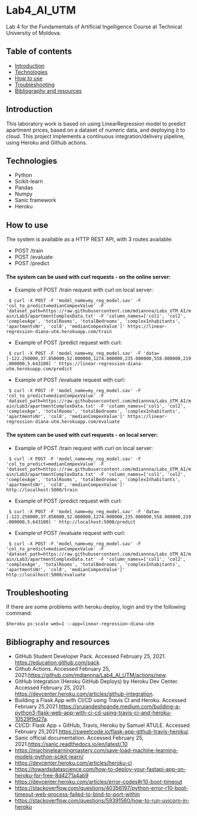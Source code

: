 # Lab4_AI_UTM

Lab 4 for the Fundamentals of Artificial Ingelligence Course at Technical University of Moldova. 

## Table of contents
* [Introduction](#introduction)
* [Technologies](#technologies)
* [How to use](#how-to-use)
* [Troubleshooting](#troubleshooting)
* [Bibliography and resources](#bibliography-and-resources)

## Introduction
This laboratory work is based on using LinearRegression model to predict apartment prices, based on a dataset of numeric data, and deploying it to cloud.
This project implements a continuous integration/delivery pipeline, using Heroku and Github actions.


## Technologies
- Python
- Scikit-learn
- Pandas
- Numpy
- Sanic framework
- Heroku

## How to use

The system is available as a HTTP REST API, with 3 routes available:

- POST /train
- POST /evaluate
- POST /predict
 
#### The system can be used with curl requests - on the online server:
- Example of POST /train request with curl on local server:

``` $ curl -X POST -F 'model_name=my_reg_model.sav' -F 'col_to_predict=medianCompexValue' -F 'dataset_path=https://raw.githubusercontent.com/mdiannna/Labs_UTM_AI/main/Lab3/apartmentComplexData.txt' -F 'column_names=['col1', 'col2', 'complexAge', 'totalRooms', 'totalBedrooms', 'complexInhabitants', 'apartmentsNr', 'col8', 'medianCompexValue']' https://linear-regression-diana-utm.herokuapp.com/train```

- Example of POST /predict request with curl:

``` $ curl -X POST -F 'model_name=my_reg_model.sav' -F 'data=[-122.250000,37.850000,52.000000,1274.000000,235.000000,558.000000,219.000000,5.643100] ' https://linear-regression-diana-utm.herokuapp.com/predict```

- Example of POST /evaluate request with curl:

``` $ curl -X POST -F 'model_name=my_reg_model.sav' -F 'col_to_predict=medianCompexValue' -F 'dataset_path=https://raw.githubusercontent.com/mdiannna/Labs_UTM_AI/main/Lab3/apartmentComplexData.txt' -F 'column_names=['col1', 'col2', 'complexAge', 'totalRooms', 'totalBedrooms', 'complexInhabitants', 'apartmentsNr', 'col8', 'medianCompexValue']' https://linear-regression-diana-utm.herokuapp.com/evaluate```


#### The system can be used with curl requests - on local server:

- Example of POST /train request with curl on local server:

``` $ curl -X POST -F 'model_name=my_reg_model.sav' -F 'col_to_predict=medianCompexValue' -F 'dataset_path=https://raw.githubusercontent.com/mdiannna/Labs_UTM_AI/main/Lab3/apartmentComplexData.txt' -F 'column_names=['col1', 'col2', 'complexAge', 'totalRooms', 'totalBedrooms', 'complexInhabitants', 'apartmentsNr', 'col8', 'medianCompexValue']' http://localhost:5000/train```

- Example of POST /predict request with curl:

``` $ curl -X POST -F 'model_name=my_reg_model.sav' -F 'data=[-122.250000,37.850000,52.000000,1274.000000,235.000000,558.000000,219.000000,5.643100] ' http://localhost:5000/predict```

- Example of POST /evaluate request with curl:

``` $ curl -X POST -F 'model_name=my_reg_model.sav' -F 'col_to_predict=medianCompexValue' -F 'dataset_path=https://raw.githubusercontent.com/mdiannna/Labs_UTM_AI/main/Lab3/apartmentComplexData.txt' -F 'column_names=['col1', 'col2', 'complexAge', 'totalRooms', 'totalBedrooms', 'complexInhabitants', 'apartmentsNr', 'col8', 'medianCompexValue']' http://localhost:5000/evaluate```

## Troubleshooting
If there are some problems with heroku deploy, login and try the following command:

``` $heroku ps:scale web=1 --app=linear-regression-diana-utm ```

## Bibliography and resources 
- GitHub  Student  Developer  Pack.  Accessed  February  25,  2021. https://education.github.com/pack.
- Github Actions. Accessed February 25, 2021.https://github.com/mdiannna/Lab4_AI_UTM/actions/new.
- GitHub Integration (Heroku GitHub Deploys) by Heroku Dev Center. Accessed February 25, 2021. https://devcenter.heroku.com/articles/github-integration.
- Building a Flask App with CI/CD using Travis CI and Heroku. Accessed February 25,2021.https://srujandeshpande.medium.com/building-a-python3-flask-web-app-with-ci-cd-using-travis-ci-and-heroku-10529f9d27a.
- CI/CD: Flask App + GitHub, Travis,  Heroku by Samuel ATULE. Accessed February 25,2021.https://sweetcode.io/flask-app-github-travis-heroku/.
- Sanic official documentation. Accessed February 25, 2021.https://sanic.readthedocs.io/en/latest/.10
- https://machinelearningmastery.com/save-load-machine-learning-models-python-scikit-learn/
- https://devcenter.heroku.com/articles/heroku-ci
- https://towardsdatascience.com/how-to-deploy-your-fastapi-app-on-heroku-for-free-8d4271a4ab9
- https://devcenter.heroku.com/articles/error-codes#r10-boot-timeout
- https://stackoverflow.com/questions/40356197/python-error-r10-boot-timeout-web-process-failed-to-bind-to-port-within
- https://stackoverflow.com/questions/59391560/how-to-run-uvicorn-in-heroku
